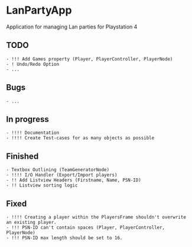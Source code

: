# LanPartyApp
Application for managing Lan parties for Playstation 4

## TODO
	- !!! Add Games property (Player, PlayerController, PlayerNode)
	- ! Undo/Redo Option
	- ...

## Bugs
	- ...

## In progress
	- !!!! Documentation
	- !!!! Create Test-cases for as many objects as possible

## Finished
	- Textbox Outlining (TeamGeneratorNode)
	- !!!! I/O Handler (Export/Import players)
	- !! Add Listview Headers (Firstname, Name, PSN-ID)
	- !! Listview sorting logic
	
## Fixed
	- !!!! Creating a player within the PlayersFrame shouldn't overwrite an existing player.
	- !!! PSN-ID can't contain spaces (Player, PlayerController, PlayerNode)
	- !!! PSN-ID max length should be set to 16.